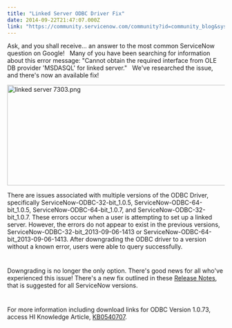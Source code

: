 ```yaml
---
title: "Linked Server ODBC Driver Fix"
date: 2014-09-22T21:47:07.000Z
link: "https://community.servicenow.com/community?id=community_blog&sys_id=865da629dbd0dbc01dcaf3231f961935"
---
```

<p>Ask, and you shall receive… an answer to the most common ServiceNow question on Google!   Many of you have been searching for information about this error message: "Cannot obtain the required interface from OLE DB provider 'MSDASQL' for linked server."   We've researched the issue, and there's now an available fix!</p><p><a _jive_internal="true" href="/servlet/JiveServlet/showImage/38-3480-14001/linked server 7303.png"><img  alt="linked server 7303.png" class="image-0 jive-image" height="233" src="9100e94edb10df048c8ef4621f961903.iix" style="height: 232.882258064516px; width: 549px; display: block; margin-left: auto; margin-right: auto;" width="549"/></a></p><p>There are issues associated with multiple versions of the ODBC Driver, specifically ServiceNow-ODBC-32-bit_1.0.5, ServiceNow-ODBC-64-bit_1.0.5, ServiceNow-ODBC-64-bit_1.0.7, and ServiceNow-ODBC-32-bit_1.0.7. These errors occur when a user is attempting to set up a linked server. However, the errors do not appear to exist in the previous versions, ServiceNow-ODBC-32-bit_2013-09-06-1413 or ServiceNow-ODBC-64-bit_2013-09-06-1413. After downgrading the ODBC driver to a version without a known error, users were able to query successfully.</p><p style="min-height: 8pt; height: 8pt; padding: 0px;">  </p><p>Downgrading is no longer the only option. There's good news for all who've experienced this issue! There's a new fix outlined in these <a title="k-external-small" class="jive-link-external-small" href="http://wiki.servicenow.com/index.php?title=ODBC_Driver_Release_Notes_-_1.0.7.3" rel="nofollow" target="_blank">Release Notes</a>, that is suggested for all ServiceNow versions.</p><p style="min-height: 8pt; height: 8pt; padding: 0px;">  </p><p>For more information including download links for ODBC Version 1.0.73, access HI Knowledge Article, <a title="k-external-small" class="jive-link-external-small" href="https://hi.service-now.com/kb_view.do?sysparm_article=KB0540707" rel="nofollow" target="_blank">KB0540707</a>.</p>